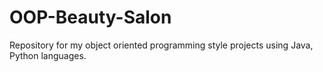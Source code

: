 # OOP-Beauty-Salon
Repository for my object oriented programming style projects using Java, Python languages.
